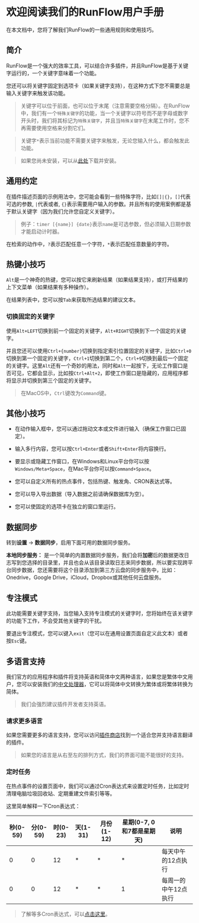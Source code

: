 # 欢迎阅读我们的RunFlow用户手册

在本文档中，您将了解我们RunFlow的一些通用规则和使用技巧。

## 简介

RunFlow是一个强大的效率工具，可以结合许多插件，并且RunFlow是基于关键字运行的，一个关键字意味着一个功能。

您还可以将关键字固定到选项卡（如果关键字支持），在这种方式下您不需要总是输入关键字来触发该功能。

> 关键字可以位于前面，也可以位于末尾（注意需要空格分隔）。在RunFlow中，我们有一个`特殊关键字`的功能，当一个关键字以符号而不是字母或数字开头时，我们将其标记为`特殊关键字`，并且当`特殊关键字`在末尾工作时，您不再需要使用空格来分割它们。

> 关键字`*`表示当前功能不需要关键字来触发，无论您输入什么，都会触发此功能。

> 如果您尚未安装，可以从[此处](https://myrest.top/zh-cn/myflow)下载并安装。

## 通用约定

在插件描述页面的示例用法中，您可能会看到一些特殊字符，比如`[]|{}`，`[]`代表可选的参数, `|`代表或者,  `{}`表示需要用户输入的参数。并且所有的使用案例都是基于默认关键字（因为我们允许您自定义关键字）。

> 例子：`timer [{name}] {date}`表示`name`是可选参数，但必须输入日期参数才能启动计时器。

在检索的动作中，`?`表示匹配任意一个字符，`*`表示匹配任意数量的字符。

## 热键小技巧

`Alt`是一个神奇的热键，您可以按它来刷新结果（如果结果支持），或打开结果的上下文菜单（如果结果有多种操作）。

在结果列表中，您可以按`Tab`来获取所选结果的建议文本。

### 切换固定的关键字

使用`Alt+LEFT`切换到前一个固定的关键字，`Alt+RIGHT`切换到下一个固定的关键字。

并且您还可以使用`Ctrl+{number}`切换到指定索引位置固定的关键字，比如`Ctrl+0`切换到第一个固定的关键字，`Ctrl+1`切换到第二个，`Ctrl+9`切换到最后一个固定的关键字。这里`Alt`还有一个奇妙的用法，同时和`Alt`一起按下，无论工作窗口是否可见，它都会显示，比如按`Ctrl+Alt+2`，即使工作窗口是隐藏的，应用程序都将显示并切换到第三个固定的关键字。

> 在MacOS中，`Ctrl`键改为`Command`键。

## 其他小技巧

- 在动作输入框中，您可以通过拖动文本或文件进行输入（确保工作窗口已固定）。

- 输入多行内容，您可以按`Ctrl+Enter`或者`Shift+Enter`将内容换行。

- 要显示或隐藏工作窗口，在Windows和Linux平台你可以按`Windows/Meta+Space`，在Mac平台你可以按`Command+Space`。

- 您可以自定义所有的热点事件，包括热键、触发角、CRON表达式等。

- 您可以导入导出数据（导入数据之前请确保数据库为空）。

- 您可以使固定的选项卡在独立的窗口里运行。

## 数据同步

转到**设置** -> **数据同步**，启用下面可用的数据同步服务。

**本地同步服务：** 是一个简单的内置数据同步服务，我们会将**加密**后的数据更改日志写到您选择的目录里，并且也会从该目录读取日志来同步数据，所以要实现跨平台同步数据，您还需要将这个目录添加到第三方云盘的同步服务中，比如：Onedrive，Google Drive，iCloud，Dropbox或其他任何云盘服务。

## 专注模式

此功能需要关键字支持，当您输入支持专注模式的关键字时，您将始终在该关键字的功能下工作，不会受其他关键字的干扰。

要退出专注模式，您可以键入`exit`（您可以在通用设置页面自定义此文本）或者按`Esc`键。

## 多语言支持

我们官方的应用程序和插件将支持英语和简体中文两种语言，如果您是繁体中文用户，您可以安装我们的[中文处理器](https://myrest.top/zh-cn/store/plugin?id=top.myrest.myflow.chinese)，它可以将简体中文转换为繁体或将繁体转换为简体。

> 我们会强烈建议插件开发者支持英语。

### 请求更多语言

如果您需要更多的语言支持，您可以访问[插件商店](https://myrest.top/zh-cn/store/plugin)找到一个适合您并支持语言翻译的插件。

> 如果您的语言是从右至左的排列方式，我们的界面可能不能很好的支持。

### 定时任务

在热点事件的设置页面中，我们可以通过Cron表达式来设置定时任务，比如定时清理电脑垃圾回收站、定期重建文件索引等等。

这里简单解释一下Cron表达式：

| 秒(0-59) | 分(0-59) | 时(0-23) | 天(1-31) | 月份(1-12) | 星期(0-7, 0和7都是星期天) | 说明          |
|---------|---------|---------|---------|----------|-------------------|-------------|
| 0       | 0       | 12      | *       | *        | *                 | 每天中午的12点执行  |
| 0       | 0       | 12      | *       | *        | 1                 | 每周一的中午12点执行 |

> 了解等多Cron表达式，可以[点击这里](https://baike.baidu.com/item/cron)。